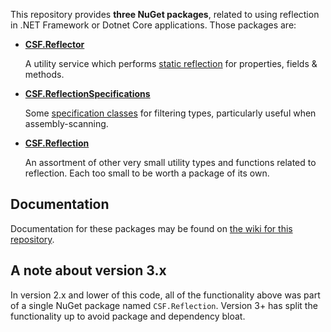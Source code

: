 This repository provides **three NuGet packages**, related to using reflection in .NET Framework or Dotnet Core applications. Those packages are:

* **[CSF.Reflector]**

    A utility service which performs [static reflection] for properties, fields & methods.
* **[CSF.ReflectionSpecifications]**

    Some [specification classes] for filtering types, particularly useful when assembly-scanning.
* **[CSF.Reflection]**

    An assortment of other very small utility types and functions related to reflection. Each too small to be worth a package of its own.

## Documentation
Documentation for these packages may be found on [the wiki for this repository].

## A note about version 3.x
In version 2.x and lower of this code, all of the functionality above was part of a single NuGet package named `CSF.Reflection`. Version 3+ has split the functionality up to avoid package and dependency bloat.

[CSF.Reflector]: https://www.nuget.org/packages/CSF.Reflector/
[CSF.Reflection]: https://www.nuget.org/packages/CSF.Reflection/
[CSF.ReflectionSpecifications]: https://www.nuget.org/packages/CSF.ReflectionSpecifications/
[static reflection]: https://github.com/csf-dev/CSF.Reflection/wiki/StaticReflection
[specification classes]: https://github.com/csf-dev/CSF.Specifications
[the wiki for this repository]: https://github.com/csf-dev/CSF.Reflection/wiki
